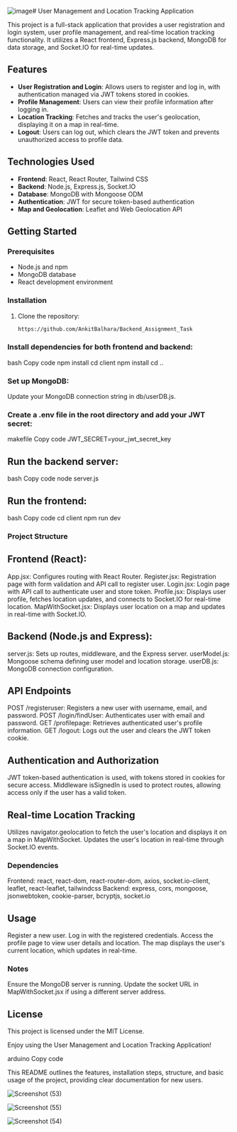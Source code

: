 ![image](https://github.com/user-attachments/assets/5ea45e46-5d7d-43e1-a8eb-64971cda2898)# User Management and Location Tracking Application

This project is a full-stack application that provides a user registration and login system, user profile management, and real-time location tracking functionality. It utilizes a React frontend, Express.js backend, MongoDB for data storage, and Socket.IO for real-time updates.

## Features

- **User Registration and Login**: Allows users to register and log in, with authentication managed via JWT tokens stored in cookies.
- **Profile Management**: Users can view their profile information after logging in.
- **Location Tracking**: Fetches and tracks the user's geolocation, displaying it on a map in real-time.
- **Logout**: Users can log out, which clears the JWT token and prevents unauthorized access to profile data.

## Technologies Used

- **Frontend**: React, React Router, Tailwind CSS
- **Backend**: Node.js, Express.js, Socket.IO
- **Database**: MongoDB with Mongoose ODM
- **Authentication**: JWT for secure token-based authentication
- **Map and Geolocation**: Leaflet and Web Geolocation API

## Getting Started

### Prerequisites

- Node.js and npm
- MongoDB database
- React development environment

### Installation

1. Clone the repository:
   ```bash
   https://github.com/AnkitBalhara/Backend_Assignment_Task
   
### Install dependencies for both frontend and backend:

bash
Copy code
npm install
cd client
npm install
cd ..


### Set up MongoDB:

Update your MongoDB connection string in db/userDB.js.

### Create a .env file in the root directory and add your JWT secret:

makefile
Copy code
JWT_SECRET=your_jwt_secret_key

## Run the backend server:

bash
Copy code
node server.js

## Run the frontend:

bash
Copy code
cd client
npm run dev
### Project Structure

## Frontend (React):

App.jsx: Configures routing with React Router.
Register.jsx: Registration page with form validation and API call to register user.
Login.jsx: Login page with API call to authenticate user and store token.
Profile.jsx: Displays user profile, fetches location updates, and connects to Socket.IO for real-time location.
MapWithSocket.jsx: Displays user location on a map and updates in real-time with Socket.IO.

## Backend (Node.js and Express):

server.js: Sets up routes, middleware, and the Express server.
userModel.js: Mongoose schema defining user model and location storage.
userDB.js: MongoDB connection configuration.

## API Endpoints
POST /registeruser: Registers a new user with username, email, and password.
POST /login/findUser: Authenticates user with email and password.
GET /profilepage: Retrieves authenticated user's profile information.
GET /logout: Logs out the user and clears the JWT token cookie.

##  Authentication and Authorization
JWT token-based authentication is used, with tokens stored in cookies for secure access.
Middleware isSignedIn is used to protect routes, allowing access only if the user has a valid token.

## Real-time Location Tracking
Utilizes navigator.geolocation to fetch the user's location and displays it on a map in MapWithSocket.
Updates the user's location in real-time through Socket.IO events.

### Dependencies
Frontend: react, react-dom, react-router-dom, axios, socket.io-client, leaflet, react-leaflet, tailwindcss
Backend: express, cors, mongoose, jsonwebtoken, cookie-parser, bcryptjs, socket.io

## Usage
Register a new user.
Log in with the registered credentials.
Access the profile page to view user details and location.
The map displays the user's current location, which updates in real-time.
### Notes
Ensure the MongoDB server is running.
Update the socket URL in MapWithSocket.jsx if using a different server address.

## License
This project is licensed under the MIT License.

Enjoy using the User Management and Location Tracking Application!

arduino
Copy code

This README outlines the features, installation steps, structure, and basic usage of the project, providing clear documentation for new users.


![Screenshot (53)](https://github.com/user-attachments/assets/d02d68ff-3c85-4b08-be03-1839fb5ec699)

![Screenshot (55)](https://github.com/user-attachments/assets/47c79eba-a47c-46f9-a3ef-d37d7e3fbf8a)


![Screenshot (54)](https://github.com/user-attachments/assets/187a18e9-5e20-4910-827f-5eb54b05d27c)

